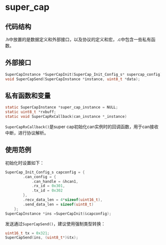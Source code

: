 <!--
 * @Descripttion: 
 * @version: 
 * @Author: Chenfu
 * @Date: 2022-12-02 21:32:47
 * @LastEditTime: 2022-12-05 15:27:57
-->
# super_cap

## 代码结构

.h中放置的是数据定义和外部接口，以及协议的定义和宏，.c中包含一些私有函数。

## 外部接口

```c
SuperCapInstance *SuperCapInit(SuperCap_Init_Config_s* supercap_config);
void SuperCapSend(SuperCapInstance *instance, uint8_t *data);
```
## 私有函数和变量

```c
static SuperCapInstance *super_cap_instance = NULL;
static uint8_t *rxbuff;
static void SuperCapRxCallback(can_instance *_instance)
```

`SuperCapRxCallback()`是super cap初始化can实例时的回调函数，用于can接收中断，进行协议解析。

## 使用范例

初始化时设置如下：

```c
SuperCap_Init_Config_s capconfig = {
		.can_config = {
			.can_handle = &hcan1,
			.rx_id = 0x301,
			.tx_id = 0x302
		},
		.recv_data_len = 4*sizeof(uint16_t),
		.send_data_len = sizeof(uint8_t)
	};
SuperCapInstance *ins =SuperCapInit(&capconfig);
```


发送通过`SuperCapSend()`，建议使用强制类型转换：

```c
uint16_t tx = 0x321;
SuperCapSend(ins, (uint8_t*)&tx);
```


